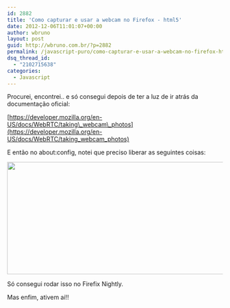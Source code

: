 ```yaml
---
id: 2882
title: 'Como capturar e usar a webcam no Firefox - html5'
date: 2012-12-06T11:01:07+00:00
author: wbruno
layout: post
guid: http://wbruno.com.br/?p=2882
permalink: /javascript-puro/como-capturar-e-usar-a-webcam-no-firefox-html5/
dsq_thread_id:
  - "2102715638"
categories:
  - Javascript
---
```

Procurei, encontrei.. e só consegui depois de ter a luz de ir atrás da documentação oficial:

[https://developer.mozilla.org/en-US/docs/WebRTC/taking\_webcam\_photos](https://developer.mozilla.org/en-US/docs/WebRTC/taking_webcam_photos)

E então no about:config, notei que preciso liberar as seguintes coisas:

[<img src="/wp-content/uploads/2012/12/Captura-de-Tela-2012-12-06-às-10.51.09.png" alt="" title="Captura de Tela 2012-12-06 às 10.51.09" width="944" height="262" class="aligncenter size-full wp-image-2883" srcset="/wp-content/uploads/2012/12/Captura-de-Tela-2012-12-06-às-10.51.09.png 944w, /wp-content/uploads/2012/12/Captura-de-Tela-2012-12-06-às-10.51.09-300x83.png 300w" sizes="(max-width: 944px) 100vw, 944px" />](/wp-content/uploads/2012/12/Captura-de-Tela-2012-12-06-às-10.51.09.png)

Só consegui rodar isso no Firefix Nightly.

Mas enfim, ativem ai!!
